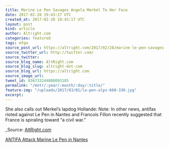 ```yaml
---
title: Marine Le Pen Savages Angela Merkel To Her Face
date: 2017-02-28 19:43:17 UTC
created_at: 2017-02-28 19:43:17 UTC
layout: post
kind: article
author: Altright.com
categories: featured
tags: mfga
source_post_url: https://altright.com/2017/02/28/marine-le-pen-savages-angela-merkel-to-her-face/
source_twitter_url: http://twitter.com/
source_twitter:
source_blog_name: AltRight.com
source_blog_slug: altright-dot-com
source_blog_url: https://altright.com
source_image_url:
tweet_id: 836733244880093185
permalink: "/mntr/:year/:month/:day/:title/"
feature-img: "/uploads/2017/03/01/la-pen-alps-660-330.jpg"
excerpt:
---
```

She also calls out Merkel’s lapdog Hollande: Note: In other news, antifas rioted against Le Pen in Nantes and Francois Fillon recently suggested that France is spiraling toward “a civil war.”

<div class="">_Source: <a href="https://altright.com">AltRight.com</a></div>

<a href="https://www.youtube.com/watch?v=-rONUgHqHOE">ANTIFA Attack Marine Le Pen in Nantes</a>
